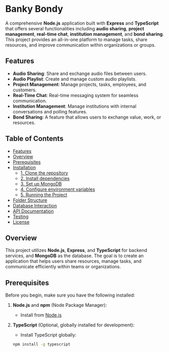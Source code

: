 # Banky Bondy

A comprehensive **Node.js** application built with **Express** and **TypeScript** that offers several functionalities including **audio sharing**, **project management**, **real-time chat**, **institution management**, and **bond sharing**. This project provides an all-in-one platform to manage tasks, share resources, and improve communication within organizations or groups.

## Features

-   **Audio Sharing**: Share and exchange audio files between users.
-   **Audio Playlist**: Create and manage custom audio playlists.
-   **Project Management**: Manage projects, tasks, employees, and customers.
-   **Real-Time Chat**: Real-time messaging system for seamless communication.
-   **Institution Management**: Manage institutions with internal conversations and polling features.
-   **Bond Sharing**: A feature that allows users to exchange value, work, or resources.

## Table of Contents

-   [Features](#features)
-   [Overview](#overview)
-   [Prerequisites](#prerequisites)
-   [Installation](#installation)
    -   [1. Clone the repository](#1-clone-the-repository)
    -   [2. Install dependencies](#2-install-dependencies)
    -   [3. Set up MongoDB](#3-set-up-mongodb)
    -   [4. Configure environment variables](#4-configure-environment-variables)
    -   [5. Running the Project](#5-running-the-project)
-   [Folder Structure](#folder-structure)
-   [Database Interaction](#database-interaction)
-   [API Documentation](#api-documentation)
-   [Testing](#testing)
-   [License](#license)

## Overview

This project utilizes **Node.js**, **Express**, and **TypeScript** for backend services, and **MongoDB** as the database. The goal is to create an application that helps users share resources, manage tasks, and communicate efficiently within teams or organizations.

## Prerequisites

Before you begin, make sure you have the following installed:

1. **Node.js** and **npm** (Node Package Manager):

    - Install from [Node.js](https://nodejs.org/)

2. **TypeScript** (Optional, globally installed for development):
    - Install TypeScript globally:
    ```bash
    npm install -g typescript
    ```
